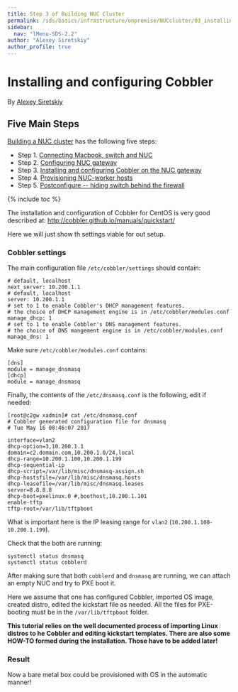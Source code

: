 ```yaml
---
title: Step 3 of Building NUC Cluster
permalink: /sds/basics/infrastructure/onpremise/NUCcluster/03_installing_cobbler/
sidebar:
  nav: "lMenu-SDS-2.2"
author: "Alexey Siretskiy"
author_profile: true
---
```


Installing and configuring Cobbler
==================================


By [Alexey Siretskiy](https://www.linkedin.com/in/alexey-siretskiy-254992a7/)


## Five Main Steps

[Building a NUC cluster](/sds/basics/infrastructure/onpremise/NUCcluster/) has the following five steps:

* Step 1. [Connecting Macbook, switch and  NUC](/sds/basics/infrastructure/onpremise/NUCcluster/01_configuring_switch/)
* Step 2. [Configuring NUC gateway](/sds/basics/infrastructure/onpremise/NUCcluster/02_Configuring_NUC_gateway/)
* Step 3. [Installing and configuring Cobbler on the NUC gateway](/sds/basics/infrastructure/onpremise/NUCcluster/03_installing_cobbler/)
* Step 4. [Provisioning NUC-worker  hosts](/sds/basics/infrastructure/onpremise/NUCcluster/04_provisioning_nuc/)
* Step 5. [Postconfigure -- hiding switch behind the firewall](/sds/basics/infrastructure/onpremise/NUCcluster/05_hiding_switch/)

{% include toc %}


The installation and configuration of Cobbler for CentOS is
 very good described at:
http://cobbler.github.io/manuals/quickstart/

Here we will just show th settings viable for out setup.


### Cobbler settings

The main configuration file `/etc/cobbler/settings` should contain:

    # default, localhost
    next_server: 10.200.1.1
    # default, localhost
    server: 10.200.1.1
    # set to 1 to enable Cobbler's DHCP management features.
    # the choice of DHCP management engine is in /etc/cobbler/modules.conf
    manage_dhcp: 1
    # set to 1 to enable Cobbler's DNS management features.
    # the choice of DNS mangement engine is in /etc/cobbler/modules.conf
    manage_dns: 1


Make sure `/etc/cobbler/modules.conf` contains:

    [dns]
    module = manage_dnsmasq
    [dhcp]
    module = manage_dnsmasq


Finally, the contents of the `/etc/dnsmasq.conf` is the following, edit if needed:

```
[root@c2gw xadmin]# cat /etc/dnsmasq.conf
# Cobbler generated configuration file for dnsmasq
# Tue May 16 08:46:07 2017

interface=vlan2
dhcp-option=3,10.200.1.1
domain=c2.domain.com,10.200.1.0/24,local
dhcp-range=10.200.1.100,10.200.1.199
dhcp-sequential-ip
dhcp-script=/var/lib/misc/dnsmasq-assign.sh
dhcp-hostsfile=/var/lib/misc/dnsmasq.hosts
dhcp-leasefile=/var/lib/misc/dnsmasq.leases
server=8.8.8.8
dhcp-boot=pxelinux.0 #,boothost,10.200.1.101
enable-tftp
tftp-root=/var/lib/tftpboot
```



What is important here is the  IP leasing range for  `vlan2` (`10.200.1.100-10.200.1.199`).


Check that the both are running:

    systemctl status dnsmasq
    systemctl status cobblerd

After making sure that both `cobblerd` and `dnsmasq` are running,
we can attach an  empty NUC and try to PXE boot it.

Here we assume that one has configured Cobbler, imported OS image, created distro, edited the kickstart file as needed. All the files for PXE-booting must be in the `/var/lib/tftpboot` folder.

**This tutorial relies on the well documented process of importing Linux distros to he Cobbler and editing kickstart templates.
There are also some HOW-TO formed during the installation. Those have to be added later!**

### Result

Now a bare metal box could be provisioned with OS in the automatic manner!
